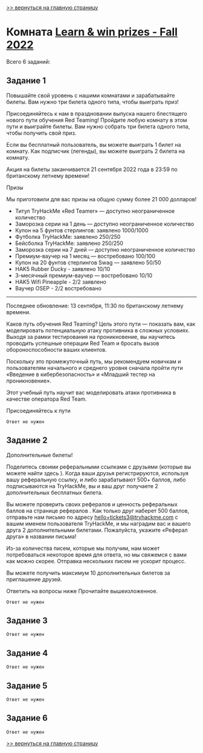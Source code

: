 [>> вернуться на главную страницу](https://github.com/BEPb/tryhackme/blob/master/README.md)

# Комната [Learn & win prizes - Fall 2022](https://tryhackme.com/r/room/tickets3) 

Всего 6 заданий:
## Задание 1
Повышайте свой уровень с нашими комнатами и зарабатывайте билеты. Вам нужно три билета одного типа, чтобы выиграть приз!

Присоединяйтесь к нам в праздновании выпуска нашего блестящего нового пути обучения Red Teaming! Пройдите любую 
комнату в этом пути и выиграйте билеты. Вам нужно собрать три билета одного типа, чтобы получить свой приз.  

Если вы бесплатный пользователь, вы можете выиграть 1 билет на комнату. Как подписчик (легенды), вы можете выиграть 
2 билета на комнату. 

Акция на билеты заканчивается 21 сентября 2022 года в 23:59 по британскому летнему времени!

Призы

Мы приготовили для вас призы на общую сумму более 21 000 долларов! 

- Титул TryHackMe «Red Teamer» — доступно неограниченное количество 
- Заморозка серии на 1 день — доступно неограниченное количество 
- Купон на 5 фунтов стерлингов: заявлено 1000/1000
- Футболка TryHackMe: заявлено 250/250
- Бейсболка TryHackMe: заявлено 250/250
- Заморозка серии на 7 дней — доступно неограниченное количество
- Премиум-ваучер на 1 месяц — востребовано 100/100
- Купон на 20 фунтов стерлингов Swag — заявлено 50/50
- HAK5 Rubber Ducky - заявлено 10/10
- 3-месячный премиум-ваучер — востребовано 10/10
- HAK5 Wifi Pineapple - 2/2 заявлено
- Ваучер OSEP - 2/2 востребовано

***
Последнее обновление: 13 сентября, 11:30 по британскому летнему времени.

Каков путь обучения Red Teaming?
Цель этого пути — показать вам, как моделировать потенциальную атаку противника в сложных условиях. Выходя за рамки 
тестирования на проникновение, вы научитесь проводить успешные операции Red Team и бросать вызов обороноспособности 
ваших клиентов.    

Поскольку это промежуточный путь, мы рекомендуем новичкам и пользователям начального и среднего уровня сначала 
пройти пути «Введение в кибербезопасность» и «Младший тестер на проникновение». 

Этот учебный путь научит вас моделировать атаки противника в качестве оператора Red Team.

Присоединяйтесь к пути
```commandline
Ответ не нужен
```

## Задание 2
Дополнительные билеты! 

Поделитесь своими реферальными ссылками с друзьями (которые вы можете найти здесь ). Когда ваши друзья 
регистрируются, используя вашу реферальную ссылку, и либо зарабатывают 500+ баллов, либо подписываются на TryHackMe, 
вы и ваш друг получаете 2 дополнительных бесплатных билета.  

Вы можете проверить своих рефералов и ценность реферальных баллов на странице рефералов . Как только друг наберет 
500 баллов, отправьте нам письмо  по адресу hello+tickets3@tryhackme.com с вашим именем пользователя TryHackMe, и мы 
наградим вас и вашего друга 2 дополнительными билетами. Пожалуйста, укажите «Реферал друга» в названии письма!   

Из-за количества писем, которые мы получим, нам может потребоваться некоторое время для ответа, но мы свяжемся с 
вами как можно скорее. Отправка нескольких писем не ускорит процесс.  

Вы можете получить максимум 10 дополнительных билетов за приглашение друзей.

Ответить на вопросы ниже
Прочитайте вышеизложенное.

```commandline
Ответ не нужен
```
## Задание 3

```commandline
Ответ не нужен
```

## Задание 4

```commandline
Ответ не нужен
```

## Задание 5

```commandline
Ответ не нужен
```

## Задание 6

```commandline
Ответ не нужен
```

[>> вернуться на главную страницу](https://github.com/BEPb/tryhackme/blob/master/README.md)